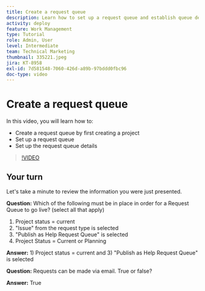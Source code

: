 ```yaml
---
title: Create a request queue
description: Learn how to set up a request queue and establish queue details in [!DNL  Workfront]. Follow these steps to help help your organization manage work intake.
activity: deploy
feature: Work Management
type: Tutorial
role: Admin, User
level: Intermediate
team: Technical Marketing
thumbnail: 335221.jpeg
jira: KT-8958
exl-id: 7d581548-7060-426d-a89b-97bddd0fbc96
doc-type: video
---
```

# Create a request queue

In this video, you will learn how to:

* Create a request queue by first creating a project
* Set up a request queue
* Set up the request queue details

>[!VIDEO](https://video.tv.adobe.com/v/335221/?quality=12&learn=on)

## Your turn

Let's take a minute to review the information you were just presented.

**Question:** Which of the following must be in place in order for a Request Queue to go live? (select all that apply)

1. Project status = current
1. "Issue" from the request type is selected
1. "Publish as Help Request Queue" is selected
1. Project Status = Current or Planning

**Answer:** 1) Project status = current and 3) "Publish as Help Request Queue" is selected

**Question:** Requests can be made via email. True or false?

**Answer:** True

